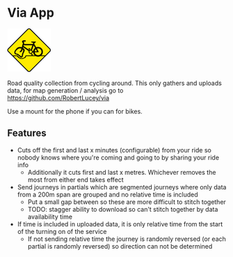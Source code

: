 Via App
=======

<img src="/assets/logo.png" alt="via logo" style="height: 100px; width:100px;"/>

Road quality collection from cycling around. This only gathers and uploads data, for map generation / analysis go to https://github.com/RobertLucey/via

Use a mount for the phone if you can for bikes.

## Features

- Cuts off the first and last x minutes (configurable) from your ride so nobody knows where you're coming and going to by sharing your ride info
	- Additionally it cuts first and last x metres. Whichever removes the most from either end takes effect
- Send journeys in partials which are segmented journeys where only data from a 200m span are grouped and no relative time is included
	- Put a small gap between so these are more difficult to stitch together
	- TODO: stagger ability to download so can't stitch together by data availability time
- If time is included in uploaded data, it is only relative time from the start of the turning on of the service
	- If not sending relative time the journey is randomly reversed (or each partial is randomly reversed) so direction can not be determined
